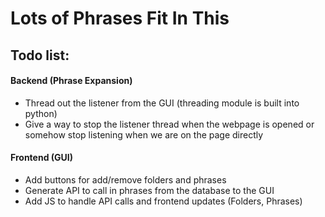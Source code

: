 # Lots of Phrases Fit In This
## Todo list:
#### Backend (Phrase Expansion)
* Thread out the listener from the GUI (threading module is built into python)
* Give a way to stop the listener thread when the webpage is opened or somehow stop listening when we are on the page directly
#### Frontend (GUI)
* Add buttons for add/remove folders and phrases
* Generate API to call in phrases from the database to the GUI
* Add JS to handle API calls and frontend updates (Folders, Phrases)
